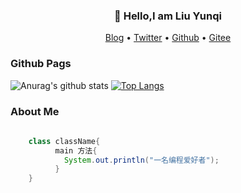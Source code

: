 <h3 align="center">👋  Hello,I am Liu Yunqi </h3>

<p align="center">
    <a href="https://yunhao.shop/">Blog</a> •
    <a href="https://twitter.com/3h8spj0OrtrkN0Q">Twitter</a> •
    <a href="https://github.com/VIlboys">Github</a> •
    <a href="https://gitee.com/LYunQI">Gitee</a>
</p>

<h3>Github Pags</h3>
</b>

![Anurag's github stats](https://github-readme-stats.vercel.app/api?username=VIlboys&show_icons=true&theme='') [![Top Langs](https://github-readme-stats.vercel.app/api/top-langs/?username=VIlboys&layout=compact)](https://github.com/anuraghazra/github-readme-stats)

<h3>About Me</h3>

``` java
    
    class className{
          main 方法{
            System.out.println("一名编程爱好者");
          }
    }

```
